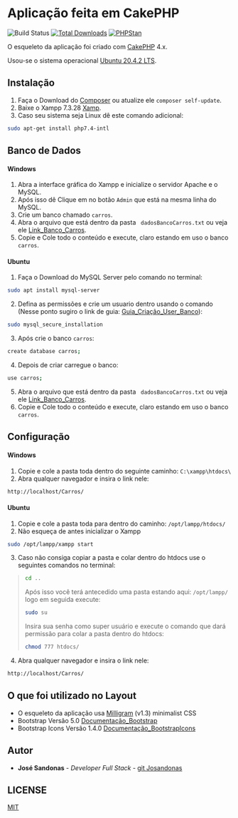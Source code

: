 # Aplicação feita em CakePHP

![Build Status](https://github.com/cakephp/app/actions/workflows/ci.yml/badge.svg?branch=master)
[![Total Downloads](https://img.shields.io/packagist/dt/cakephp/app.svg?style=flat-square)](https://packagist.org/packages/cakephp/app)
[![PHPStan](https://img.shields.io/badge/PHPStan-level%207-brightgreen.svg?style=flat-square)](https://github.com/phpstan/phpstan)

O esqueleto da aplicação foi criado com [CakePHP](https://cakephp.org) 4.x.


Usou-se o sistema operacional [Ubuntu 20.4.2 LTS](https://ubuntu.com/download/desktop).

## Instalação

1. Faça o Download do [Composer](https://getcomposer.org/doc/00-intro.md) ou atualize ele `composer self-update`.
2. Baixe o Xampp 7.3.28 [Xamp](https://www.apachefriends.org/pt_br/download.html).
3. Caso seu sistema seja Linux dê este comando adicional:
   
```bash
sudo apt-get install php7.4-intl
```
## Banco de Dados

#### Windows

1. Abra a interface gráfica do Xampp e inicialize o servidor Apache e o MySQL.
2. Após isso dê Clique em no botão  `Admin` que está na mesma linha do MySQL.
3. Crie um banco chamado `carros`.
4. Abra o arquivo que está dentro da pasta ` dadosBancoCarros.txt` ou veja ele [Link_Banco_Carros](https://github.com/Josandonas/Cadastro-de-Carros/blob/master/dadosBancoCarros.txt).
5. Copie e Cole todo o conteúdo e execute, claro estando em uso o banco `carros`.

#### Ubuntu 
1. Faça o Download do MySQL Server pelo comando no terminal: 
```bash
sudo apt install mysql-server
```
2. Defina as permissões e crie um usuario dentro usando o comando (Nesse ponto sugiro o link de guia: [Guia_Criação_User_Banco](https://www.digitalocean.com/community/tutorials/como-instalar-o-mysql-no-ubuntu-18-04-pt)):
```bash
sudo mysql_secure_installation
```    
3. Após crie o banco `carros`:
```bash
create database carros;
```  
4. Depois de criar carregue o banco:
```bash
use carros;
```     
5. Abra o arquivo que está dentro da pasta ` dadosBancoCarros.txt` ou veja ele [Link_Banco_Carros](https://github.com/Josandonas/Cadastro-de-Carros/blob/master/dadosBancoCarros.txt).
6. Copie e Cole todo o conteúdo e execute, claro estando em uso o banco `carros`.


## Configuração

#### Windows

1. Copie e cole a pasta toda dentro do seguinte caminho: `C:\xampp\htdocs\`
2. Abra qualquer navegador e insira o link nele:
```bash
http://localhost/Carros/
```     
#### Ubuntu

1. Copie e cole a pasta toda para dentro do caminho: `/opt/lampp/htdocs/`
2. Não esqueça de antes inicializar o Xampp
```bash
sudo /opt/lampp/xampp start
```    
3. Caso não consiga copiar a pasta e colar dentro do htdocs use o seguintes comandos no terminal:
> ```bash
> cd ..
> ``` 
> Após isso você terá antecedido uma pasta estando aqui: `/opt/lampp/ ` logo em seguida execute:
> ```bash
> sudo su 
> ``` 
> Insira sua senha como super usuário e execute o comando que dará permissão para colar a pasta dentro do htdocs:
> ```bash
> chmod 777 htdocs/
> ``` 
4. Abra qualquer navegador e insira o link nele:
```bash
http://localhost/Carros/
```   

## O que foi utilizado no Layout

* O esqueleto da aplicação usa [Milligram](https://milligram.io/) (v1.3) minimalist CSS
* Bootstrap Versão 5.0 [Documentação_Bootstrap](https://getbootstrap.com/docs/5.0/getting-started/introduction/)
* Bootstrap Icons Versão 1.4.0 [Documentação_BootstrapIcons](https://icons.getbootstrap.com)

## Autor

* **José Sandonas** - *Developer Full Stack* - [git Josandonas](https://github.com/Josandonas)

## LICENSE

[MIT](LICENSE)